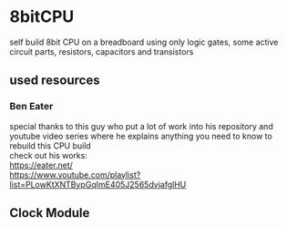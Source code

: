 # 8bitCPU
self build 8bit CPU on a breadboard using only logic gates, some active circuit parts, resistors, capacitors and transistors

## used resources
### Ben Eater
special thanks to this guy who put a lot of work into his repository and youtube video series where he explains anything you need to know to rebuild this CPU build  
check out his works:  
https://eater.net/  
https://www.youtube.com/playlist?list=PLowKtXNTBypGqImE405J2565dvjafglHU  

## 


## Clock Module

